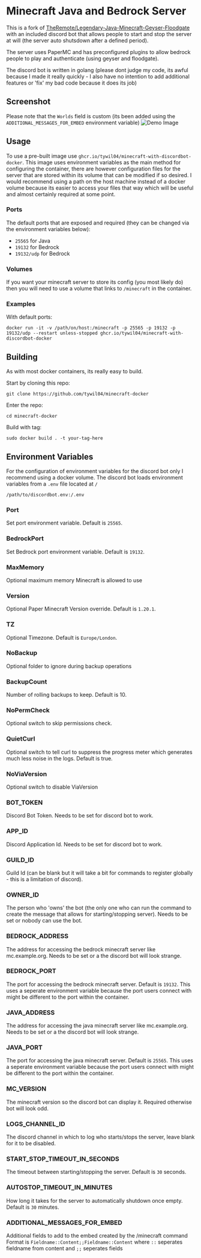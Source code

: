 # Minecraft Java and Bedrock Server

This is a fork of [TheRemote/Legendary-Java-Minecraft-Geyser-Floodgate](https://github.com/TheRemote/Legendary-Java-Minecraft-Geyser-Floodgate) with an included discord bot that allows people to start and stop the server at will (the server auto shutsdown after a defined period).

The server uses PaperMC and has preconfigured plugins to allow bedrock people to play and authenticate (using geyser and floodgate).

The discord bot is written in golang (please dont judge my code, its awful because I made it really quickly - I also have no intention to add additional features or 'fix' my bad code because it does its job)

## Screenshot
Please note that the `Worlds` field is custom (its been added using the `ADDITIONAL_MESSAGES_FOR_EMBED` environment variable)
![Demo Image](demo.png)

## Usage
To use a pre-built image use `ghcr.io/tywil04/minecraft-with-discordbot-docker`. This image uses environment variables as the main method for configuring the container, there are however configuration files for the server that are stored within its volume that can be modified if so desired. I would recommend using a path on the host machine instead of a docker volume because its easier to access your files that way which will be useful and almost certainly required at some point.

### Ports
The default ports that are exposed and required (they can be changed via the environment variables below):
- `25565` for Java
- `19132` for Bedrock
- `19132/udp` for Bedrock

### Volumes
If you want your minecraft server to store its config (you most likely do) then you will need to use a volume that links to `/minecraft` in the container.

### Examples
With default ports:
```
docker run -it -v /path/on/host:/minecraft -p 25565 -p 19132 -p 19132/udp --restart unless-stopped ghcr.io/tywil04/minecraft-with-discordbot-docker
```

## Building
As with most docker containers, its really easy to build. 

Start by cloning this repo:
```
git clone https://github.com/tywil04/minecraft-docker
```

Enter the repo:
```
cd minecraft-docker
```

Build with tag:
```
sudo docker build . -t your-tag-here
```

## Environment Variables
For the configuration of environment variables for the discord bot only I recommend using a docker volume. The discord bot loads environment variables from a `.env` file located at `/`
```
/path/to/discordbot.env:/.env
```

### Port
Set port environment variable. Default is `25565`.

### BedrockPort
Set Bedrock port environment variable. Default is `19132`.

### MaxMemory
Optional maximum memory Minecraft is allowed to use

### Version
Optional Paper Minecraft Version override. Default is `1.20.1`.

### TZ
Optional Timezone. Default is `Europe/London`.

### NoBackup
Optional folder to ignore during backup operations

### BackupCount
Number of rolling backups to keep. Default is 10.

### NoPermCheck
Optional switch to skip permissions check.

### QuietCurl
Optional switch to tell curl to suppress the progress meter which generates much less noise in the logs. Default is true.

### NoViaVersion
Optional switch to disable ViaVersion

### BOT_TOKEN
Discord Bot Token. Needs to be set for discord bot to work.

### APP_ID
Discord Application Id. Needs to be set for discord bot to work.

### GUILD_ID
Guild Id (can be blank but it will take a bit for commands to register globally - this is a limitation of discord).

### OWNER_ID
The person who 'owns' the bot (the only one who can run the command to create the message that allows for starting/stopping server). Needs to be set or nobody can use the bot.

### BEDROCK_ADDRESS
The address for accessing the bedrock minecraft server like mc.example.org. Needs to be set or a the discord bot will look strange.

### BEDROCK_PORT
The port for accessing the bedrock minecraft server. Default is `19132`. This uses a seperate environment variable because the port users connect with might be different to the port within the container.

### JAVA_ADDRESS
The address for accessing the java minecraft server like mc.example.org. Needs to be set or a the discord bot will look strange.

### JAVA_PORT
The port for accessing the java minecraft server. Default is `25565`. This uses a seperate environment variable because the port users connect with might be different to the port within the container.

### MC_VERSION
The minecraft version so the discord bot can display it. Required otherwise bot will look odd.

### LOGS_CHANNEL_ID
The discord channel in which to log who starts/stops the server, leave blank for it to be disabled.

### START_STOP_TIMEOUT_IN_SECONDS
The timeout between starting/stopping the server. Default is `30` seconds.

### AUTOSTOP_TIMEOUT_IN_MINUTES
How long it takes for the server to automatically shutdown once empty. Default is `30` minutes.

### ADDITIONAL_MESSAGES_FOR_EMBED
Additional fields to add to the embed created by the /minecraft command
Format is `Fieldname::Content;;Fieldname::Content` where `::` seperates fieldname from content and `;;` seperates fields
